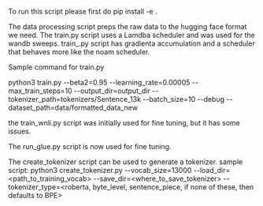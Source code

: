 To run this script please first do pip install -e .

The data processing script preps the raw data to the hugging face format we need.
The train.py script uses a Lamdba scheduler and was used for the wandb sweeps.
train_.py script has gradienta accumulation and a scheduler that behaves more like the noam scheduler.

Sample command for train.py

python3 train.py --beta2=0.95 --learning_rate=0.00005 --max_train_steps=10 --output_dir=output_dir --tokenizer_path=tokenizers/Sentence_13k --batch_size=10 --debug --dataset_path=data/formatted_data_new

the train_wnli.py script was initially used for fine tuning, but it has some issues.

The run_glue.py script is now used for fine tuning.

The create_tokenizer script can be used to generate a tokenizer.
sample script:
python3 create_tokenizer.py --vocab_size=13000 --load_dir=<path_to_training_vocab> --save_dir=<where_to_save_tokenizer>
    --tokenizer_type=<roberta, byte_level, sentence_piece, if none of these, then defaults to BPE>